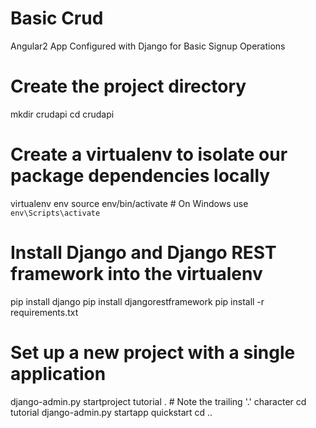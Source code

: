 # Basic Crud
Angular2 App Configured with Django for Basic Signup Operations

# Create the project directory
mkdir crudapi
cd crudapi

# Create a virtualenv to isolate our package dependencies locally
virtualenv env
source env/bin/activate  # On Windows use `env\Scripts\activate`

# Install Django and Django REST framework into the virtualenv
pip install django
pip install djangorestframework
pip install -r requirements.txt

# Set up a new project with a single application
django-admin.py startproject tutorial .  # Note the trailing '.' character
cd tutorial
django-admin.py startapp quickstart
cd ..